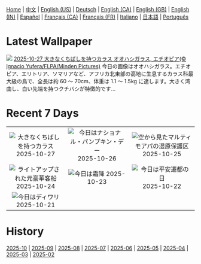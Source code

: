 [Home](../README.md) | [中文](zh-CN.md) | [English (US)](en-US.md) | [Deutsch](de-DE.md) | [English (CA)](en-CA.md) | [English (GB)](en-GB.md) | [English (IN)](en-IN.md) | [Español](es-ES.md) | [Français (CA)](fr-CA.md) | [Français (FR)](fr-FR.md) | [Italiano](it-IT.md) | [日本語](ja-JP.md) | [Português](pt-BR.md)

# Latest Wallpaper
![](https://www.bing.com/th?id=OHR.AfricanRaven_JA-JP4581712736_UHD.jpg)
[2025-10-27 大きなくちばしを持つカラス オオハシガラス, エチオピア(© Ignacio Yufera/FLPA/Minden Pictures)](https://www.bing.com/th?id=OHR.AfricanRaven_JA-JP4581712736_UHD.jpg)
今日の画像はオオハシガラス。エチオピア、エリトリア、ソマリアなど、アフリカ北東部の高地に生息するカラス科最大級の鳥で、全長は約 60 ～ 70cm、体重は 1.1 ～ 1.5kg に達します。大きく湾曲し、白い先端を持つクチバシが特徴的です…

# Recent 7 Days
|  |  |  |
|:---:|:---:|:---:|
| ![](https://www.bing.com/th?id=OHR.AfricanRaven_JA-JP4581712736_400x240.jpg "大きなくちばしを持つカラス") 2025-10-27 | ![](https://www.bing.com/th?id=OHR.PumpkinFarm_JA-JP4335474767_400x240.jpg "今日はナショナル・パンプキン・デー") 2025-10-26 | ![](https://www.bing.com/th?id=OHR.MartimoaapaFinland_JA-JP4112991986_400x240.jpg "空から見たマルティモアパの湿原保護区") 2025-10-25 |
| ![](https://www.bing.com/th?id=OHR.QueenMary_JA-JP3893109028_400x240.jpg "ライトアップされた元豪華客船") 2025-10-24 | ![](https://www.bing.com/th?id=OHR.AomoriAutumn2025_JA-JP3668853549_400x240.jpg "今日は霜降") 2025-10-23 | ![](https://www.bing.com/th?id=OHR.HeianDay2025_JA-JP1910457007_400x240.jpg "今日は平安遷都の日") 2025-10-22 |
| ![](https://www.bing.com/th?id=OHR.DiyaDiwali_JA-JP1552911829_400x240.jpg "今日はディワリ") 2025-10-21 |  |  |

# History
[2025-10](../archives/wallpaper/ja-JP/w_2025_10.md) | [2025-09](../archives/wallpaper/ja-JP/w_2025_09.md) | [2025-08](../archives/wallpaper/ja-JP/w_2025_08.md) | [2025-07](../archives/wallpaper/ja-JP/w_2025_07.md) | [2025-06](../archives/wallpaper/ja-JP/w_2025_06.md) | [2025-05](../archives/wallpaper/ja-JP/w_2025_05.md) | [2025-04](../archives/wallpaper/ja-JP/w_2025_04.md) | [2025-03](../archives/wallpaper/ja-JP/w_2025_03.md) | [2025-02](../archives/wallpaper/ja-JP/w_2025_02.md)
